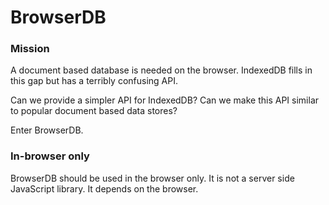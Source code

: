 # BrowserDB

### Mission

A document based database is needed on the browser. IndexedDB fills in this gap but has a terribly confusing API.

Can we provide a simpler API for IndexedDB? Can we make this API similar to popular document based data stores?

Enter BrowserDB.

### In-browser only

BrowserDB should be used in the browser only. It is not a server side JavaScript library. It depends on the browser.